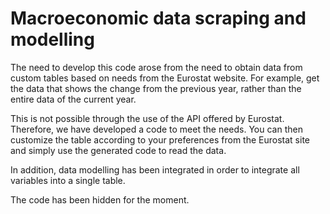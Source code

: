 # Macroeconomic data scraping and modelling

The need to develop this code arose from the need to obtain data from custom tables based on needs from the Eurostat website. For example, get the data that shows the change from the previous year, rather than the entire data of the current year.

This is not possible through the use of the API offered by Eurostat. Therefore, we have developed a code to meet the needs. You can then customize the table according to your preferences from the Eurostat site and simply use the generated code to read the data.

In addition, data modelling has been integrated in order to integrate all variables into a single table.

The code has been hidden for the moment. 
